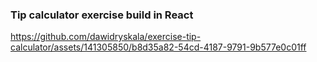 ### Tip calculator exercise build in React


https://github.com/dawidryskala/exercise-tip-calculator/assets/141305850/b8d35a82-54cd-4187-9791-9b577e0c01ff

